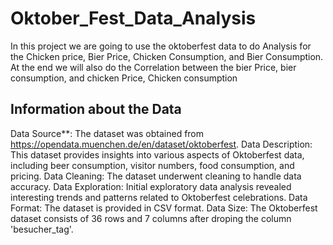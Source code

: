 # Oktober_Fest_Data_Analysis
In this project we are going to use the oktoberfest data to do Analysis for the Chicken price, Bier Price, Chicken Consumption, and Bier Consumption. At the end we will also do the Correlation between the bier Price, bier consumption, and chicken Price, Chicken consumption 

## Information about the Data
Data Source**: The dataset was obtained from https://opendata.muenchen.de/en/dataset/oktoberfest.
Data Description: This dataset provides insights into various aspects of Oktoberfest data, including beer consumption, visitor numbers, food consumption, and pricing.
Data Cleaning: The dataset underwent cleaning to handle data accuracy.
Data Exploration: Initial exploratory data analysis revealed interesting trends and patterns related to Oktoberfest celebrations.
Data Format: The dataset is provided in CSV format.
Data Size: The Oktoberfest dataset consists of 36 rows and 7 columns after droping the column 'besucher_tag'.

